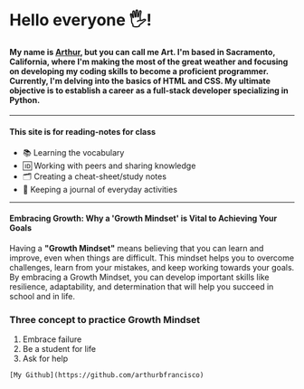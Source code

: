 # Hello everyone 🖐️! 
#### My name is [Arthur](https://arthurbfrancisco.github.io/reading-notes/), but you can call me Art. I'm based in Sacramento, California, where I'm making the most of the great weather and focusing on developing my coding skills to become a proficient programmer. Currently, I'm delving into the basics of HTML and CSS. My ultimate objective is to establish a career as a full-stack developer specializing in Python.
---
#### This site is for reading-notes for class
- 📚 Learning the vocabulary
- 🆔 Working with peers and sharing knowledge
- 🗂 ️Creating a cheat-sheet/study notes
- 📓 Keeping a journal of everyday activities
***
#### Embracing Growth: Why a 'Growth Mindset' is Vital to Achieving Your Goals
   Having a  **"Growth Mindset"**  means believing that you can learn and improve, even when things are difficult. This mindset helps you to overcome challenges, learn from your mistakes, and keep working towards your goals. By embracing a Growth Mindset, you can develop important skills like resilience, adaptability, and determination that will help you succeed in school and in life.
   
   
   ### Three concept to practice Growth Mindset
   1. Embrace failure
   2. Be a student for life
   3. Ask for help
   
    [My Github](https://github.com/arthurbfrancisco)

